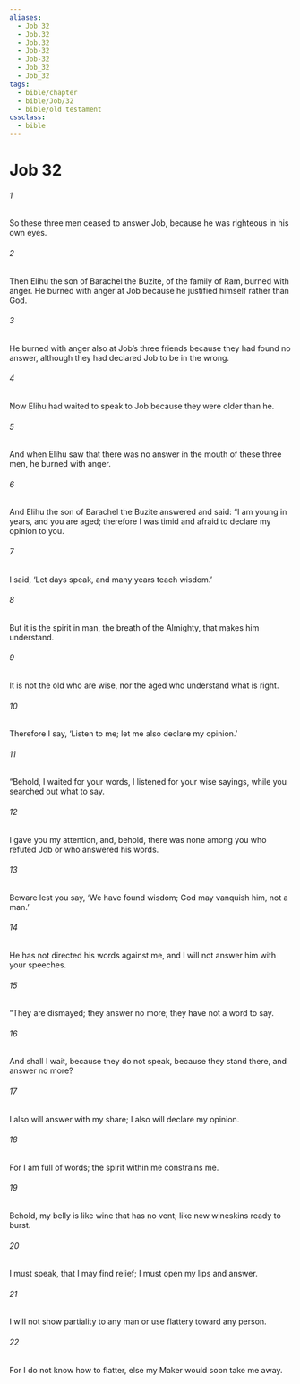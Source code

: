 ```yaml
---
aliases:
  - Job 32
  - Job.32
  - Job.32
  - Job-32
  - Job-32
  - Job_32
  - Job_32
tags:
  - bible/chapter
  - bible/Job/32
  - bible/old testament
cssclass:
  - bible
---
```


# Job 32

###### 1
So these three men ceased to answer Job, because he was righteous in his own eyes.
###### 2
Then Elihu the son of Barachel the Buzite, of the family of Ram, burned with anger. He burned with anger at Job because he justified himself rather than God.
###### 3
He burned with anger also at Job’s three friends because they had found no answer, although they had declared Job to be in the wrong.
###### 4
Now Elihu had waited to speak to Job because they were older than he.
###### 5
And when Elihu saw that there was no answer in the mouth of these three men, he burned with anger.
###### 6
And Elihu the son of Barachel the Buzite answered and said: “I am young in years, and you are aged; therefore I was timid and afraid to declare my opinion to you.
###### 7
I said, ‘Let days speak, and many years teach wisdom.’
###### 8
But it is the spirit in man, the breath of the Almighty, that makes him understand.
###### 9
It is not the old who are wise, nor the aged who understand what is right.
###### 10
Therefore I say, ‘Listen to me; let me also declare my opinion.’
###### 11
“Behold, I waited for your words, I listened for your wise sayings, while you searched out what to say.
###### 12
I gave you my attention, and, behold, there was none among you who refuted Job or who answered his words.
###### 13
Beware lest you say, ‘We have found wisdom; God may vanquish him, not a man.’
###### 14
He has not directed his words against me, and I will not answer him with your speeches.
###### 15
“They are dismayed; they answer no more; they have not a word to say.
###### 16
And shall I wait, because they do not speak, because they stand there, and answer no more?
###### 17
I also will answer with my share; I also will declare my opinion.
###### 18
For I am full of words; the spirit within me constrains me.
###### 19
Behold, my belly is like wine that has no vent; like new wineskins ready to burst.
###### 20
I must speak, that I may find relief; I must open my lips and answer.
###### 21
I will not show partiality to any man or use flattery toward any person.
###### 22
For I do not know how to flatter, else my Maker would soon take me away.


